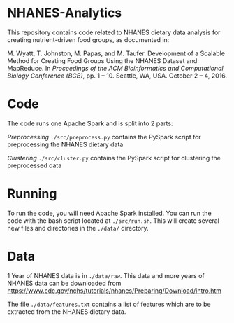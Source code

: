 # NHANES-Analytics

This repository contains code related to NHANES dietary data analysis for
creating nutrient-driven food groups, as documented in:

M. Wyatt, T. Johnston, M. Papas, and M. Taufer.  Development of a Scalable
Method for Creating Food Groups Using the NHANES Dataset and MapReduce.  In
*Proceedings of the ACM Bioinformatics and Computational Biology Conference
(BCB)*, pp. 1 – 10. Seattle, WA, USA. October 2 – 4, 2016.

# Code

The code runs one Apache Spark and is split into 2 parts:

_Preprocessing_
`./src/preprocess.py` contains the PySpark script for preprocessing the
NHANES dietary data

_Clustering_
`./src/cluster.py` contains the PySpark script for clustering the preprocessed
data

# Running

To run the code, you will need Apache Spark installed.  You can run the code
with the bash script located at `./src/run.sh`.  This will create several new
files and directories in the `./data/` directory.

# Data

1 Year of NHANES data is in `./data/raw`.  This data and more years of NHANES
data can be downloaded from
https://www.cdc.gov/nchs/tutorials/nhanes/Preparing/Download/intro.htm

The file `./data/features.txt` contains a list of features which are to be
extracted from the NHANES dietary data.
